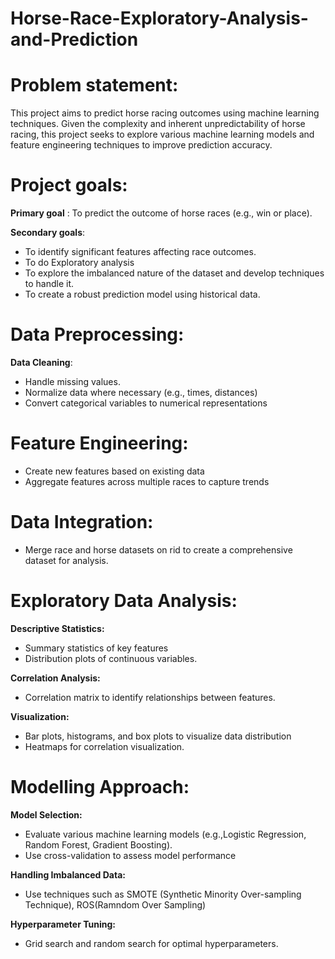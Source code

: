 # Horse-Race-Exploratory-Analysis-and-Prediction
# Problem statement:
This project aims to predict horse racing outcomes using machine learning techniques. Given the complexity and inherent unpredictability of horse racing, this project seeks to explore various machine learning models and feature engineering techniques to improve prediction accuracy.

# Project goals:

**Primary goal** : To predict the outcome of horse races (e.g., win or place).

**Secondary goals**:

 * To identify significant features affecting race outcomes.
 * To do Exploratory analysis
 * To explore the imbalanced nature of the dataset and develop techniques to handle it.
 * To create a robust prediction model using historical data.       

# Data Preprocessing:

**Data Cleaning**:
   * Handle missing values.
   * Normalize data where necessary (e.g., times, distances)
   * Convert categorical variables to numerical representations
            
# Feature Engineering:
  * Create new features based on existing data
  * Aggregate features across multiple races to capture trends
        
# Data Integration:
  * Merge race and horse datasets on rid to create a comprehensive dataset for analysis.

# Exploratory Data Analysis:
**Descriptive Statistics:**
  * Summary statistics of key features
  * Distribution plots of continuous variables.
    
**Correlation Analysis:**
  * Correlation matrix to identify relationships between features.
    
**Visualization:**
  * Bar plots, histograms, and box plots to visualize data distribution
  * Heatmaps for correlation visualization.

# Modelling Approach:
**Model Selection:**
  * Evaluate various machine learning models (e.g.,Logistic Regression, Random Forest, Gradient Boosting).
  * Use cross-validation to assess model performance

**Handling Imbalanced Data:**
  * Use techniques such as SMOTE (Synthetic Minority Over-sampling Technique), ROS(Ramndom Over Sampling)

**Hyperparameter Tuning:**
  * Grid search and random search for optimal hyperparameters.

    
